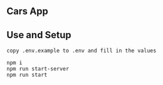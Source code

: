 ## Cars App

## Use and Setup

```
copy .env.example to .env and fill in the values

npm i
npm run start-server
npm run start
```
